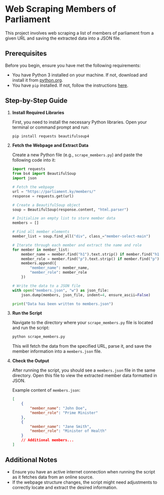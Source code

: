 # Web Scraping Members of Parliament

This project involves web scraping a list of members of parliament from a given URL and saving the extracted data into a JSON file.

## Prerequisites

Before you begin, ensure you have met the following requirements:
- You have Python 3 installed on your machine. If not, download and install it from [python.org](https://www.python.org/downloads/).
- You have `pip` installed. If not, follow the instructions [here](https://pip.pypa.io/en/stable/installation/).

## Step-by-Step Guide

1. **Install Required Libraries**

    First, you need to install the necessary Python libraries. Open your terminal or command prompt and run:

    ```bash
    pip install requests beautifulsoup4
    ```

2. **Fetch the Webpage and Extract Data**

    Create a new Python file (e.g., `scrape_members.py`) and paste the following code into it:

    ```python
    import requests
    from bs4 import BeautifulSoup
    import json

    # Fetch the webpage
    url = "https://parliament.ky/members/"
    response = requests.get(url)

    # Create a BeautifulSoup object
    soup = BeautifulSoup(response.content, "html.parser")

    # Initialize an empty list to store member data
    members = []

    # Find all member elements
    member_list = soup.find_all("div", class_="member-select-main")

    # Iterate through each member and extract the name and role
    for member in member_list:
        member_name = member.find("h1").text.strip() if member.find("h1") else ""
        member_role = member.find("p").text.strip() if member.find("p") else ""
        members.append({
            "member_name": member_name,
            "member_role": member_role
        })

    # Write the data to a JSON file
    with open("members.json", "w") as json_file:
        json.dump(members, json_file, indent=4, ensure_ascii=False)

    print("Data has been written to members.json")
    ```

3. **Run the Script**

    Navigate to the directory where your `scrape_members.py` file is located and run the script:

    ```bash
    python scrape_members.py
    ```

    This will fetch the data from the specified URL, parse it, and save the member information into a `members.json` file.

4. **Check the Output**

    After running the script, you should see a `members.json` file in the same directory. Open this file to view the extracted member data formatted in JSON.

    Example content of `members.json`:

    ```json
    [
        {
            "member_name": "John Doe",
            "member_role": "Prime Minister"
        },
        {
            "member_name": "Jane Smith",
            "member_role": "Minister of Health"
        }
        // Additional members...
    ]
    ```

## Additional Notes

- Ensure you have an active internet connection when running the script as it fetches data from an online source.
- If the webpage structure changes, the script might need adjustments to correctly locate and extract the desired information.
